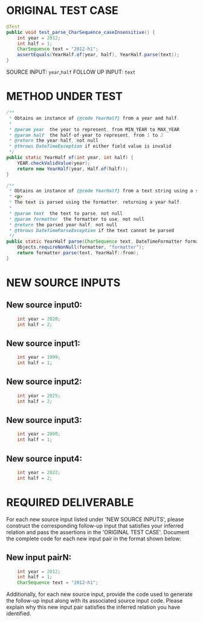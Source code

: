 # ORIGINAL TEST CASE
```java
@Test
public void test_parse_CharSequence_caseInsensitive() {
    int year = 2012;
    int half = 1;
    CharSequence text = "2012-h1";
    assertEquals(YearHalf.of(year, half), YearHalf.parse(text));
}

```
SOURCE INPUT: `year`,`half`
FOLLOW UP INPUT: `text`


# METHOD UNDER TEST
```java
/**
 * Obtains an instance of {@code YearHalf} from a year and half.
 *
 * @param year  the year to represent, from MIN_YEAR to MAX_YEAR
 * @param half  the half-of-year to represent, from 1 to 2
 * @return the year-half, not null
 * @throws DateTimeException if either field value is invalid
 */
public static YearHalf of(int year, int half) {
    YEAR.checkValidValue(year);
    return new YearHalf(year, Half.of(half));
}

/**
 * Obtains an instance of {@code YearHalf} from a text string using a specific formatter.
 * <p>
 * The text is parsed using the formatter, returning a year-half.
 *
 * @param text  the text to parse, not null
 * @param formatter  the formatter to use, not null
 * @return the parsed year-half, not null
 * @throws DateTimeParseException if the text cannot be parsed
 */
public static YearHalf parse(CharSequence text, DateTimeFormatter formatter) {
    Objects.requireNonNull(formatter, "formatter");
    return formatter.parse(text, YearHalf::from);
}

```


# NEW SOURCE INPUTS
## New source input0:
```java
    int year = 2020;
    int half = 2;
```

## New source input1:
```java
    int year = 1999;
    int half = 1;
```

## New source input2:
```java
    int year = 2025;
    int half = 2;
```

## New source input3:
```java
    int year = 2000;
    int half = 1;
```

## New source input4:
```java
    int year = 2022;
    int half = 2;
```



# REQUIRED DELIVERABLE
For each new source input listed under 'NEW SOURCE INPUTS', please construct the corresponding follow-up input that satisfies your inferred relation and pass the assertions in the 'ORIGINAL TEST CASE'. Document the complete code for each new input pair in the format shown below:
## New input pairN:
```java
    int year = 2012;
    int half = 1;
    CharSequence text = "2012-h1";
```

Additionally, for each new source input, provide the code used to generate the follow-up input along with its associated source input code. Please explain why this new input pair satisfies the inferred relation you have identified.
